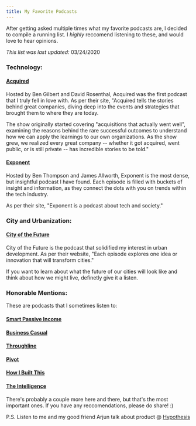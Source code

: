 ```yaml
---
title: My Favorite Podcasts
---
```


After getting asked multiple times what my favorite podcasts are, I decided to compile a running list. I _highly_ reccomend listening to these, and would love to hear opinions.

_This list was last updated:_ 03/24/2020

### Technology:

#### [Acquired](https://www.acquired.fm/)
Hosted by Ben Gilbert and David Rosenthal, Acquired was the first podcast that I truly fell in love with. As per their site, "Acquired tells the stories behind great companies, diving deep into the events and strategies that brought them to where they are today.

The show originally started covering "acquisitions that actually went well", examining the reasons behind the rare successful outcomes to understand how we can apply the learnings to our own organizations. As the show grew, we realized every great company -- whether it got acquired, went public, or is still private -- has incredible stories to be told."


#### [Exponent](https://exponent.fm/)
Hosted by Ben Thompson and James Allworth, Exponent is the most dense, but insightful podcast I have found. Each episode is filled with buckets of insight and information, as they connect the dots with you on trends within the tech industry. 

As per their site, "Exponent is a podcast about tech and society." 

### City and Urbanization:

#### [City of the Future](https://sidewalklabs.com/podcast/)
City of the Future is the podcast that solidified my interest in urban development. As per their website, "Each episode explores one idea or innovation that will transform cities." 

If you want to learn about what the future of our cities will look like and think about how we might live, definetly give it a listen.


### Honorable Mentions:

These are podcasts that I sometimes listen to:

#### [Smart Passive Income](https://www.smartpassiveincome.com/listen/)
#### [Business Casual](https://www.morningbrew.com/business-casual-podcast)
#### [Throughline](https://www.npr.org/podcasts/510333/throughline)
#### [Pivot](https://podcasts.voxmedia.com/show/pivot)
#### [How I Built This](https://www.npr.org/podcasts/510313/how-i-built-this)
#### [The Intelligence](https://theintelligence.economist.com/)

There's probably a couple more here and there, but that's the most important ones. If you have any reccomendations, please do share! :)

P.S. Listen to me and my good friend Arjun talk about product @ [Hypothesis](http://hypothesis.fm)